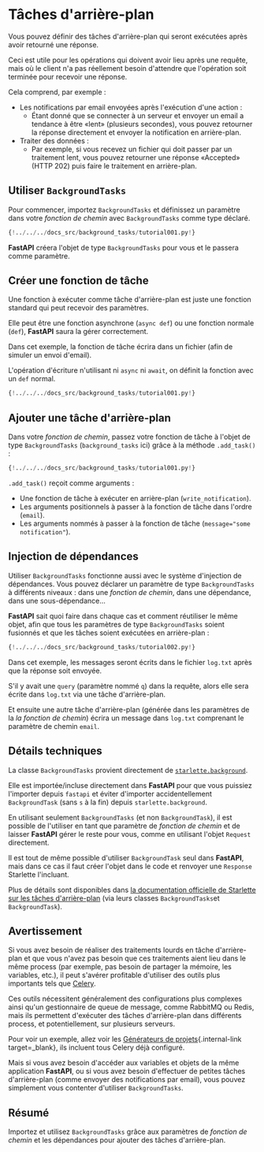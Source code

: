 # Tâches d'arrière-plan

Vous pouvez définir des tâches d'arrière-plan qui seront exécutées après avoir retourné une réponse.

Ceci est utile pour les opérations qui doivent avoir lieu après une requête, mais où le client n'a pas réellement besoin d'attendre que l'opération soit terminée pour recevoir une réponse.

Cela comprend, par exemple :

* Les notifications par email envoyées après l'exécution d'une action :
    * Étant donné que se connecter à un serveur et envoyer un email a tendance à être «lent» (plusieurs secondes), vous pouvez retourner la réponse directement et envoyer la notification en arrière-plan.
* Traiter des données :
    * Par exemple, si vous recevez un fichier qui doit passer par un traitement lent, vous pouvez retourner une réponse «Accepted» (HTTP 202) puis faire le traitement en arrière-plan. 


## Utiliser `BackgroundTasks`

Pour commencer, importez `BackgroundTasks` et définissez un paramètre dans votre *fonction de chemin* avec `BackgroundTasks` comme type déclaré.

```Python hl_lines="1  13"
{!../../../docs_src/background_tasks/tutorial001.py!}
```

**FastAPI** créera l'objet de type `BackgroundTasks` pour vous et le passera comme paramètre.

## Créer une fonction de tâche

Une fonction à exécuter comme tâche d'arrière-plan est juste une fonction standard qui peut recevoir des paramètres.

Elle peut être une fonction asynchrone (`async def`) ou une fonction normale (`def`), **FastAPI** saura la gérer correctement.

Dans cet exemple, la fonction de tâche écrira dans un fichier (afin de simuler un envoi d'email).

L'opération d'écriture n'utilisant ni `async` ni `await`, on définit la fonction avec un `def` normal.

```Python hl_lines="6-9"
{!../../../docs_src/background_tasks/tutorial001.py!}
```

## Ajouter une tâche d'arrière-plan

Dans votre *fonction de chemin*, passez votre fonction de tâche à l'objet de type `BackgroundTasks` (`background_tasks` ici) grâce à la méthode `.add_task()` :


```Python hl_lines="14"
{!../../../docs_src/background_tasks/tutorial001.py!}
```

`.add_task()` reçoit comme arguments :

* Une fonction de tâche à exécuter en arrière-plan (`write_notification`).
* Les arguments positionnels à passer à la fonction de tâche dans l'ordre (`email`).
* Les arguments nommés à passer à la fonction de tâche (`message="some notification"`).

## Injection de dépendances

Utiliser `BackgroundTasks` fonctionne aussi avec le système d'injection de dépendances. Vous pouvez déclarer un paramètre de type `BackgroundTasks` à différents niveaux : dans une *fonction de chemin*, dans une dépendance, dans une sous-dépendance...

**FastAPI** sait quoi faire dans chaque cas et comment réutiliser le même objet, afin que tous les paramètres de type `BackgroundTasks` soient fusionnés et que les tâches soient exécutées en arrière-plan :

```Python hl_lines="13  15  22  25"
{!../../../docs_src/background_tasks/tutorial002.py!}
```

Dans cet exemple, les messages seront écrits dans le fichier `log.txt` après que la réponse soit envoyée.

S'il y avait une `query` (paramètre nommé `q`) dans la requête, alors elle sera écrite dans `log.txt` via une tâche d'arrière-plan.

Et ensuite une autre tâche d'arrière-plan (générée dans les paramètres de la *la fonction de chemin*) écrira un message dans `log.txt` comprenant le paramètre de chemin `email`.

## Détails techniques

La classe `BackgroundTasks` provient directement de <a href="https://www.starlette.io/background/" class="external-link" target="_blank">`starlette.background`</a>.

Elle est importée/incluse directement dans **FastAPI** pour que vous puissiez l'importer depuis `fastapi` et éviter d'importer accidentellement `BackgroundTask` (sans `s` à la fin) depuis `starlette.background`.

En utilisant seulement `BackgroundTasks` (et non `BackgroundTask`), il est possible de l'utiliser en tant que paramètre de *fonction de chemin* et de laisser **FastAPI** gérer le reste pour vous, comme en utilisant l'objet `Request` directement. 

Il est tout de même possible d'utiliser `BackgroundTask` seul dans **FastAPI**, mais dans ce cas il faut créer l'objet dans le code et renvoyer une `Response` Starlette l'incluant.

Plus de détails sont disponibles dans <a href="https://www.starlette.io/background/" class="external-link" target="_blank">la documentation officielle de Starlette sur les tâches d'arrière-plan</a> (via leurs classes `BackgroundTasks`et `BackgroundTask`).

## Avertissement

Si vous avez besoin de réaliser des traitements lourds en tâche d'arrière-plan et que vous n'avez pas besoin que ces traitements aient lieu dans le même process (par exemple, pas besoin de partager la mémoire, les variables, etc.), il peut s'avérer profitable d'utiliser des outils plus importants tels que <a href="https://docs.celeryproject.org" class="external-link" target="_blank">Celery</a>.

Ces outils nécessitent généralement des configurations plus complexes ainsi qu'un gestionnaire de queue de message, comme RabbitMQ ou Redis, mais ils permettent d'exécuter des tâches d'arrière-plan dans différents process, et potentiellement, sur plusieurs serveurs.

Pour voir un exemple, allez voir les [Générateurs de projets](../project-generation.md){.internal-link target=_blank}, ils incluent tous Celery déjà configuré.

Mais si vous avez besoin d'accéder aux variables et objets de la même application **FastAPI**, ou si vous avez besoin d'effectuer de petites tâches d'arrière-plan (comme envoyer des notifications par email), vous pouvez simplement vous contenter d'utiliser `BackgroundTasks`.

## Résumé

Importez et utilisez `BackgroundTasks` grâce aux paramètres de *fonction de chemin* et les dépendances pour ajouter des tâches d'arrière-plan.
